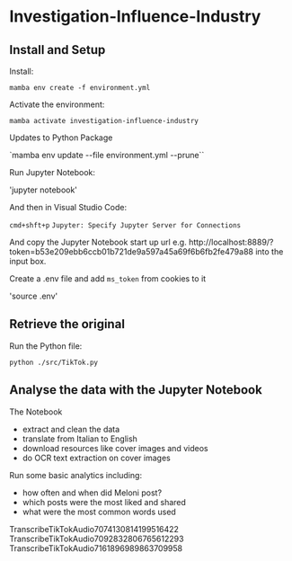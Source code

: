 # Investigation-Influence-Industry

## Install and Setup

Install:

`mamba env create -f environment.yml`

Activate the environment:

`mamba activate investigation-influence-industry` 

Updates to Python Package 

`mamba env update --file environment.yml --prune``

Run Jupyter Notebook:

'jupyter notebook'

And then in Visual Studio Code:

`cmd+shft+p` `Jupyter: Specify Jupyter Server for Connections`

And copy the Jupyter Notebook start up url e.g. http://localhost:8889/?token=b53e209ebb6ccb01b721de9a597a45a69f6b6fb2fe479a88 into the input box. 

Create a .env file and add `ms_token` from cookies to it

'source .env'

## Retrieve the original 

Run the Python file:

`python ./src/TikTok.py`

## Analyse the data with the Jupyter Notebook

The Notebook 

- extract and clean the data
- translate from Italian to English
- download resources like cover images and videos
- do OCR text extraction on cover images 
  
Run some basic analytics including:

- how often and when did Meloni post?
- which posts were the most liked and shared
- what were the most common words used

TranscribeTikTokAudio7074130814199516422
TranscribeTikTokAudio7092832806765612293
TranscribeTikTokAudio7161896989863709958